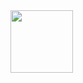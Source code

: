 
<img align="left" width="100" height="100" src="https://user-images.githubusercontent.com/64364248/126184865-028018d2-3674-43f2-9443-960fe372ff58.png">
